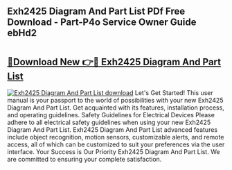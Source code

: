 ## Exh2425 Diagram And Part List PDf Free Download - Part-P4o Service Owner Guide ebHd2

# <h2><a href="http://dfp0rni.blite.top/?on=Exh2425+Diagram+And+Part+List">🔗Download New 👉🔴 Exh2425 Diagram And Part List</a></h2>

[![Exh2425 Diagram And Part List download](https://i.imgur.com/lujVjoI.png)](http://dfp0rni.blite.top/?on=Exh2425+Diagram+And+Part+List)
Let's Get Started! This user manual is your passport to the world of possibilities with your new Exh2425 Diagram And Part List. Get acquainted with its features, installation process, and operating guidelines. Safety Guidelines for Electrical Devices Please adhere to all electrical safety guidelines when using your new Exh2425 Diagram And Part List. Exh2425 Diagram And Part List advanced features include object recognition, motion sensors, customizable alerts, and remote access, all of which can be customized to suit your preferences via the user interface. Your Success is Our Priority Exh2425 Diagram And Part List. We are committed to ensuring your complete satisfaction.
